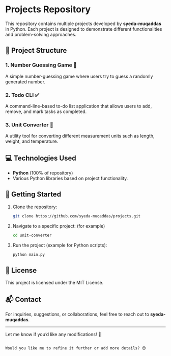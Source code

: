 # Projects Repository

This repository contains multiple projects developed by **syeda-muqaddas** in Python. Each project is designed to demonstrate different functionalities and problem-solving approaches.

## 📂 Project Structure

### 1. Number Guessing Game 🎲
A simple number-guessing game where users try to guess a randomly generated number. 

### 2. Todo CLI ✅
A command-line-based to-do list application that allows users to add, remove, and mark tasks as completed.

### 3. Unit Converter 🔄
A utility tool for converting different measurement units such as length, weight, and temperature.

## 💻 Technologies Used
- **Python** (100% of repository)
- Various Python libraries based on project functionality.

## 🚀 Getting Started
1. Clone the repository:
   ```bash
   git clone https://github.com/syeda-muqaddas/projects.git
   ```
2. Navigate to a specific project: (for example)
   ```bash
   cd unit-converter
   ```
3. Run the project (example for Python scripts):
   ```bash
   python main.py
   ```

## 📜 License
This project is licensed under the MIT License.

## 📬 Contact
For inquiries, suggestions, or collaborations, feel free to reach out to **syeda-muqaddas**.

---

Let me know if you’d like any modifications! 🚀
```

Would you like me to refine it further or add more details? 😊
